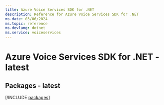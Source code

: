 ```yaml
---
title: Azure Voice Services SDK for .NET
description: Reference for Azure Voice Services SDK for .NET
ms.date: 03/06/2024
ms.topic: reference
ms.devlang: dotnet
ms.service: voiceservices
---
```

# Azure Voice Services SDK for .NET - latest
## Packages - latest
[!INCLUDE [packages](voice-services-index.md)]